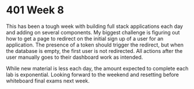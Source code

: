 # 401 Week 8

This has been a tough week with building full stack applications each day and adding on several components. My biggest challenge is figuring out how to get a page to redirect on the initial sign up of a user for an application. The presence of a token should trigger the redirect, but when the database is empty, the first user is not redirected. All actions after the user manually goes to their dashboard work as intended.

While new material is less each day, the amount expected to complete each lab is exponential. Looking forward to the weekend and resetting before whiteboard final exams next week.
